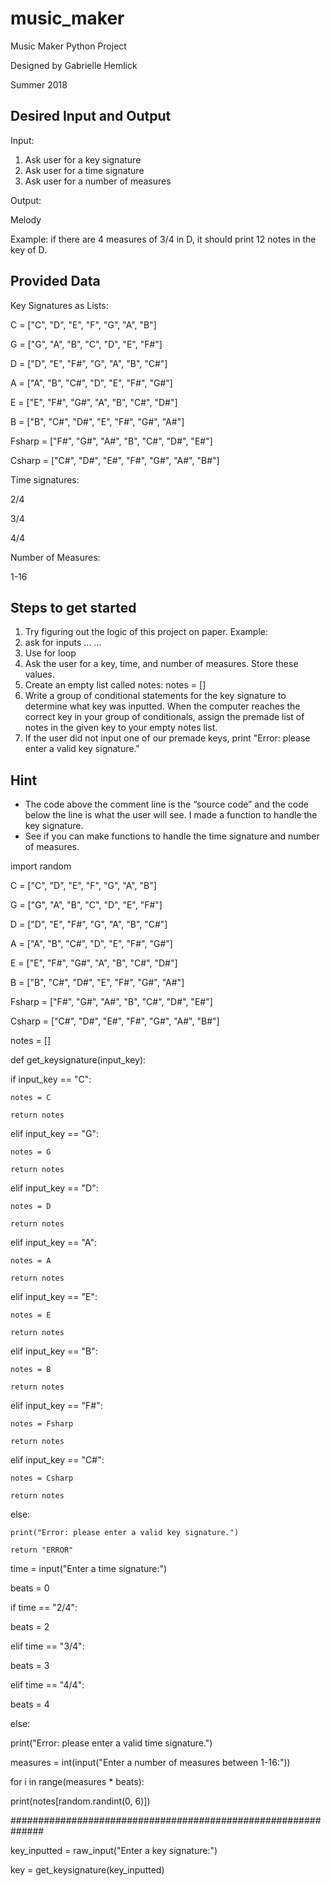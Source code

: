 # music_maker

Music Maker Python Project

Designed by Gabrielle Hemlick

Summer 2018


## Desired Input and Output

Input:
1. Ask user for a key signature
2. Ask user for a time signature
3. Ask user for a number of measures

Output:

Melody

Example: if there are 4 measures of 3/4 in D, it should print 12 notes in the key of D. 



## Provided Data

Key Signatures as Lists:

C = ["C", "D", "E", "F", "G", "A", "B"]

G = ["G", "A", "B", "C", "D", "E", "F#"]

D = ["D", "E", "F#", "G", "A", "B", "C#"]

A = ["A", "B", "C#", "D", "E", "F#", "G#"]

E = ["E", "F#", "G#", "A", "B", "C#", "D#"]

B = ["B", "C#", "D#", "E", "F#", "G#", "A#"]

Fsharp = ["F#", "G#", "A#", "B", "C#", "D#", "E#"]

Csharp = ["C#", "D#", "E#", "F#", "G#", "A#", "B#"]

Time signatures:

2/4

3/4

4/4

Number of Measures:

1-16





## Steps to get started
1.	Try figuring out the logic of this project on paper.
Example: 
1. ask for inputs
...
...
6. Use for loop
2.	Ask the user for a key, time, and number of measures. Store these values.
3.	Create an empty list called notes: 
notes = []
4.	Write a group of conditional statements for the key signature to determine what key was inputted. When the computer reaches the correct key in your group of conditionals, assign the premade list of notes in the given key to your empty notes list. 
5.	If the user did not input one of our premade keys, print 
"Error: please enter a valid key signature."


## Hint

-	The code above the comment line is the “source code” and the code below the line is what the user will see. I made a function to handle the key signature. 
-	See if you can make functions to handle the time signature and number of measures. 

import random

C = ["C", "D", "E", "F", "G", "A", "B"]

G = ["G", "A", "B", "C", "D", "E", "F#"]

D = ["D", "E", "F#", "G", "A", "B", "C#"]

A = ["A", "B", "C#", "D", "E", "F#", "G#"]

E = ["E", "F#", "G#", "A", "B", "C#", "D#"]

B = ["B", "C#", "D#", "E", "F#", "G#", "A#"]

Fsharp = ["F#", "G#", "A#", "B", "C#", "D#", "E#"]

Csharp = ["C#", "D#", "E#", "F#", "G#", "A#", "B#"]

notes = []

def get_keysignature(input_key):

  if input_key == "C":
  
    notes = C
    
    return notes
    
  elif input_key == "G":
  
    notes = G
    
    return notes
    
  elif input_key == "D":
  
    notes = D
    
    return notes
    
  elif input_key == "A":
  
    notes = A
    
    return notes
    
  elif input_key == "E":
  
    notes = E
    
    return notes
    
  elif input_key == "B":
  
    notes = B
    
    return notes
    
  elif input_key == "F#":
  
    notes = Fsharp
    
    return notes
    
  elif input_key == "C#":
  
    notes = Csharp
    
    return notes
    
  else:
  
    print("Error: please enter a valid key signature.")
    
    return "ERROR"

time = input("Enter a time signature:")

beats = 0

if time == "2/4":

  beats = 2
  
elif time == "3/4":

  beats = 3
  
elif time == "4/4":

  beats = 4
  
else:

  print("Error: please enter a valid time signature.")

measures = int(input("Enter a number of measures between 1-16:"))

for i in range(measures * beats):

  print(notes[random.randint(0, 6)])

##############################################################

key_inputted = raw_input("Enter a key signature:")

key = get_keysignature(key_inputted)
